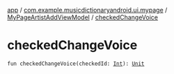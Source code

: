 [app](../../index.md) / [com.example.musicdictionaryandroid.ui.mypage](../index.md) / [MyPageArtistAddViewModel](index.md) / [checkedChangeVoice](./checked-change-voice.md)

# checkedChangeVoice

`fun checkedChangeVoice(checkedId: `[`Int`](https://kotlinlang.org/api/latest/jvm/stdlib/kotlin/-int/index.html)`): `[`Unit`](https://kotlinlang.org/api/latest/jvm/stdlib/kotlin/-unit/index.html)